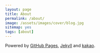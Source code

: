 ```yaml
---
layout: page
title: About
permalink: /about/
image: /assets/images/cover/blog.jpg
sitemap: yes
tags: [about]
---
```


Powered by [GitHub Pages](https://pages.github.com), [Jekyll](https://jekyllrb.com) and [kakao](http://www.kakaocorp.com).

